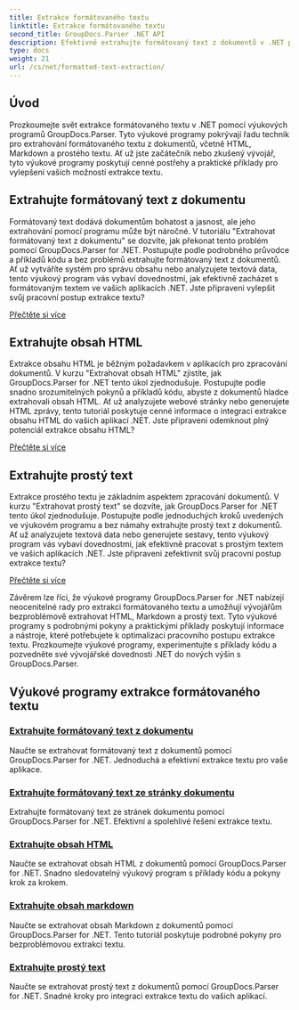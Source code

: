 ```yaml
---
title: Extrakce formátovaného textu
linktitle: Extrakce formátovaného textu
second_title: GroupDocs.Parser .NET API
description: Efektivně extrahujte formátovaný text z dokumentů v .NET pomocí GroupDocs.Parser. Naučte se bezproblémově extrahovat HTML, Markdown a prostý text.
type: docs
weight: 21
url: /cs/net/formatted-text-extraction/
---
```


## Úvod

Prozkoumejte svět extrakce formátovaného textu v .NET pomocí výukových programů GroupDocs.Parser. Tyto výukové programy pokrývají řadu technik pro extrahování formátovaného textu z dokumentů, včetně HTML, Markdown a prostého textu. Ať už jste začátečník nebo zkušený vývojář, tyto výukové programy poskytují cenné postřehy a praktické příklady pro vylepšení vašich možností extrakce textu.

## Extrahujte formátovaný text z dokumentu

Formátovaný text dodává dokumentům bohatost a jasnost, ale jeho extrahování pomocí programu může být náročné. V tutoriálu "Extrahovat formátovaný text z dokumentu" se dozvíte, jak překonat tento problém pomocí GroupDocs.Parser for .NET. Postupujte podle podrobného průvodce a příkladů kódu a bez problémů extrahujte formátovaný text z dokumentů. Ať už vytváříte systém pro správu obsahu nebo analyzujete textová data, tento výukový program vás vybaví dovednostmi, jak efektivně zacházet s formátovaným textem ve vašich aplikacích .NET. Jste připraveni vylepšit svůj pracovní postup extrakce textu?

[Přečtěte si více](./extract-formatted-text-from-document/)

## Extrahujte obsah HTML

Extrakce obsahu HTML je běžným požadavkem v aplikacích pro zpracování dokumentů. V kurzu "Extrahovat obsah HTML" zjistíte, jak GroupDocs.Parser for .NET tento úkol zjednodušuje. Postupujte podle snadno srozumitelných pokynů a příkladů kódu, abyste z dokumentů hladce extrahovali obsah HTML. Ať už analyzujete webové stránky nebo generujete HTML zprávy, tento tutoriál poskytuje cenné informace o integraci extrakce obsahu HTML do vašich aplikací .NET. Jste připraveni odemknout plný potenciál extrakce obsahu HTML?

[Přečtěte si více](./extract-html-content/)

## Extrahujte prostý text

Extrakce prostého textu je základním aspektem zpracování dokumentů. V kurzu "Extrahovat prostý text" se dozvíte, jak GroupDocs.Parser for .NET tento úkol zjednodušuje. Postupujte podle jednoduchých kroků uvedených ve výukovém programu a bez námahy extrahujte prostý text z dokumentů. Ať už analyzujete textová data nebo generujete sestavy, tento výukový program vás vybaví dovednostmi, jak efektivně pracovat s prostým textem ve vašich aplikacích .NET. Jste připraveni zefektivnit svůj pracovní postup extrakce textu?

[Přečtěte si více](./extract-plain-text/)

Závěrem lze říci, že výukové programy GroupDocs.Parser for .NET nabízejí neocenitelné rady pro extrakci formátovaného textu a umožňují vývojářům bezproblémově extrahovat HTML, Markdown a prostý text. Tyto výukové programy s podrobnými pokyny a praktickými příklady poskytují informace a nástroje, které potřebujete k optimalizaci pracovního postupu extrakce textu. Prozkoumejte výukové programy, experimentujte s příklady kódu a pozvedněte své vývojářské dovednosti .NET do nových výšin s GroupDocs.Parser.
## Výukové programy extrakce formátovaného textu
### [Extrahujte formátovaný text z dokumentu](./extract-formatted-text-from-document/)
Naučte se extrahovat formátovaný text z dokumentů pomocí GroupDocs.Parser for .NET. Jednoduchá a efektivní extrakce textu pro vaše aplikace.
### [Extrahujte formátovaný text ze stránky dokumentu](./extract-formatted-text-from-document-page/)
Extrahujte formátovaný text ze stránek dokumentu pomocí GroupDocs.Parser for .NET. Efektivní a spolehlivé řešení extrakce textu.
### [Extrahujte obsah HTML](./extract-html-content/)
Naučte se extrahovat obsah HTML z dokumentů pomocí GroupDocs.Parser for .NET. Snadno sledovatelný výukový program s příklady kódu a pokyny krok za krokem.
### [Extrahujte obsah markdown](./extract-markdown-content/)
Naučte se extrahovat obsah Markdown z dokumentů pomocí GroupDocs.Parser for .NET. Tento tutoriál poskytuje podrobné pokyny pro bezproblémovou extrakci textu.
### [Extrahujte prostý text](./extract-plain-text/)
Naučte se extrahovat prostý text z dokumentů pomocí GroupDocs.Parser for .NET. Snadné kroky pro integraci extrakce textu do vašich aplikací.